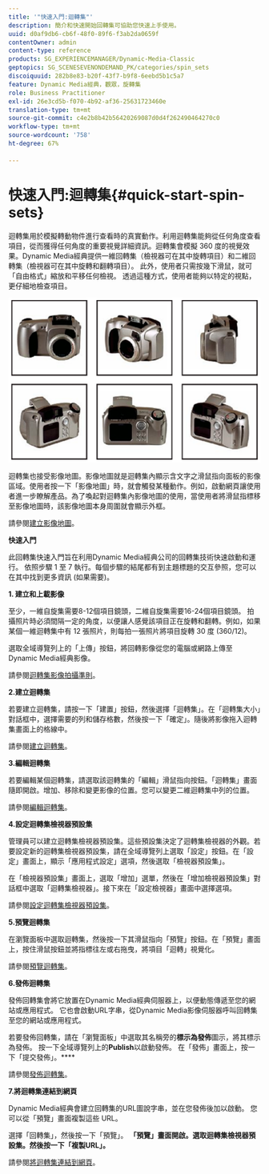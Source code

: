```yaml
---
title: '"快速入門:迴轉集"'
description: 簡介和快速開始回轉集可協助您快速上手使用。
uuid: d0af9db6-cb6f-48f0-89f6-f3ab2da0659f
contentOwner: admin
content-type: reference
products: SG_EXPERIENCEMANAGER/Dynamic-Media-Classic
geptopics: SG_SCENESEVENONDEMAND_PK/categories/spin_sets
discoiquuid: 282b8e83-b20f-43f7-b9f8-6eebd5b1c5a7
feature: Dynamic Media經典，觀眾，旋轉集
role: Business Practitioner
exl-id: 26e3cd5b-f070-4b92-af36-25631723460e
translation-type: tm+mt
source-git-commit: c4e2b8b42b56420269087d0d4f262490464270c0
workflow-type: tm+mt
source-wordcount: '758'
ht-degree: 67%

---
```


# 快速入門:迴轉集{#quick-start-spin-sets}

迴轉集用於模擬轉動物件進行查看時的真實動作。利用迴轉集能夠從任何角度查看項目，從而獲得任何角度的重要視覺詳細資訊。迴轉集會模擬 360 度的視覺效果。Dynamic Media經典提供一維回轉集（檢視器可在其中旋轉項目）和二維回轉集（檢視器可在其中旋轉和翻轉項目）。 此外，使用者只需按幾下滑鼠，就可「自由格式」縮放和平移任何檢視。 透過這種方式，使用者能夠以特定的視點，更仔細地檢查項目。

![迴轉集的影像。](/help/assets/spin_set.png)

迴轉集也接受影像地圖。影像地圖就是迴轉集內顯示含文字之滑鼠指向面板的影像區域。使用者按一下「影像地圖」時，就會觸發某種動作。例如，啟動網頁讓使用者進一步瞭解產品。為了喚起對迴轉集內影像地圖的使用，當使用者將滑鼠指標移至影像地圖時，該影像地圖本身周圍就會顯示外框。

請參閱[建立影像地圖](creating-image-maps.md)。

**快速入門**

此回轉集快速入門旨在利用Dynamic Media經典公司的回轉集技術快速啟動和運行。 依照步驟 1 至 7 執行。每個步驟的結尾都有到主題標題的交互參照，您可以在其中找到更多資訊 (如果需要)。

**1. 建立和上載影像**

至少，一維自旋集需要8-12個項目鏡頭，二維自旋集需要16-24個項目鏡頭。 拍攝照片時必須間隔一定的角度，以便讓人感覺該項目正在旋轉和翻轉。例如，如果某個一維迴轉集中有 12 張照片，則每拍一張照片將項目旋轉 30 度 (360/12)。

選取全域導覽列上的「上傳」按鈕，將回轉影像從您的電腦或網路上傳至Dynamic Media經典影像。

請參閱[迴轉集影像拍攝準則](creating-spin-set.md#guidelines-for-shooting-spin-set-images)。

**2.建立迴轉集**

若要建立迴轉集，請按一下「建置」按鈕，然後選擇「迴轉集」。在「迴轉集大小」對話框中，選擇需要的列和儲存格數，然後按一下「確定」。隨後將影像拖入迴轉集畫面上的格線中。

請參閱[建立迴轉集](creating-spin-set.md#creating-a-spin-set)。

<!-- 

Comment Type: remark
Last Modified By: unknown unknown 
Last Modified Date: 

<p>See <a href="#UnresolvedLink-sc7_spinsets_sp.xml#WS98ca2e6790647c06-245331fc135ab744793-8000">Including Image Maps in Spin Sets</a> to add clickable, hotspot regions, known as Image Maps, to images in a Spin Set. </p>

 -->

<!-- 

Comment Type: remark
Last Modified By: unknown unknown 
Last Modified Date: 

<p>See also <a href="#UnresolvedLink-sc7_spinsets_sp.xml#WS98ca2e6790647c06229f600f135ab7cc461-8000">Managing InfoPanel content</a>.</p>

 -->

**3.編輯迴轉集**

若要編輯某個迴轉集，請選取該迴轉集的「編輯」滑鼠指向按鈕。「迴轉集」畫面隨即開啟。增加、移除和變更影像的位置。您可以變更二維迴轉集中列的位置。

請參閱[編輯迴轉集](creating-spin-set.md#editing-a-spin-set)。

**4.設定迴轉集檢視器預設集**

管理員可以建立迴轉集檢視器預設集。這些預設集決定了迴轉集檢視器的外觀。若要設定新的迴轉集檢視器預設集，請在全域導覽列上選取「設定」按鈕。在「設定」畫面上，顯示「應用程式設定」選項，然後選取「檢視器預設集」。

在「檢視器預設集」畫面上，選取「增加」選單，然後在「增加檢視器預設集」對話框中選取「迴轉集檢視器」。接下來在「設定檢視器」畫面中選擇選項。

請參閱[設定迴轉集檢視器預設集](setting-spin-set-viewer-presets.md#setting-up-spin-set-viewer-presets)。

**5.預覽迴轉集**

在瀏覽面板中選取迴轉集，然後按一下其滑鼠指向「預覽」按鈕。在「預覽」畫面上，按住滑鼠按鈕並將指標往左或右拖曳，將項目「迴轉」視覺化。

請參閱[預覽迴轉集](previewing-spin-set.md#previewing-a-spin-set)。

**6.發佈迴轉集**

發佈回轉集會將它放置在Dynamic Media經典伺服器上，以便動態傳遞至您的網站或應用程式。 它也會啟動URL字串，從Dynamic Media影像伺服器呼叫回轉集至您的網站或應用程式。

若要發佈回轉集，請在「瀏覽面板」中選取其名稱旁的&#x200B;**標示為發佈**&#x200B;圖示，將其標示為發佈。 按一下全域導覽列上的&#x200B;**Publish**&#x200B;以啟動發佈。 在「發佈」畫面上，按一下「提交發佈」。****

請參閱[發佈迴轉集](publishing-spin-set.md#publishing-a-spin-set)。

**7.將迴轉集連結到網頁**

Dynamic Media經典會建立回轉集的URL圖說字串，並在您發佈後加以啟動。 您可以從「預覽」畫面複製這些 URL。

選擇「回轉集」，然後按一下「預覽」。 ****「預覽」畫面開啟。選取迴轉集檢視器預設集。然後按一下「複製URL」。****

請參閱[將迴轉集連結到網頁](linking-spin-set-web-page.md#linking-a-spin-set-to-a-web-page)。
